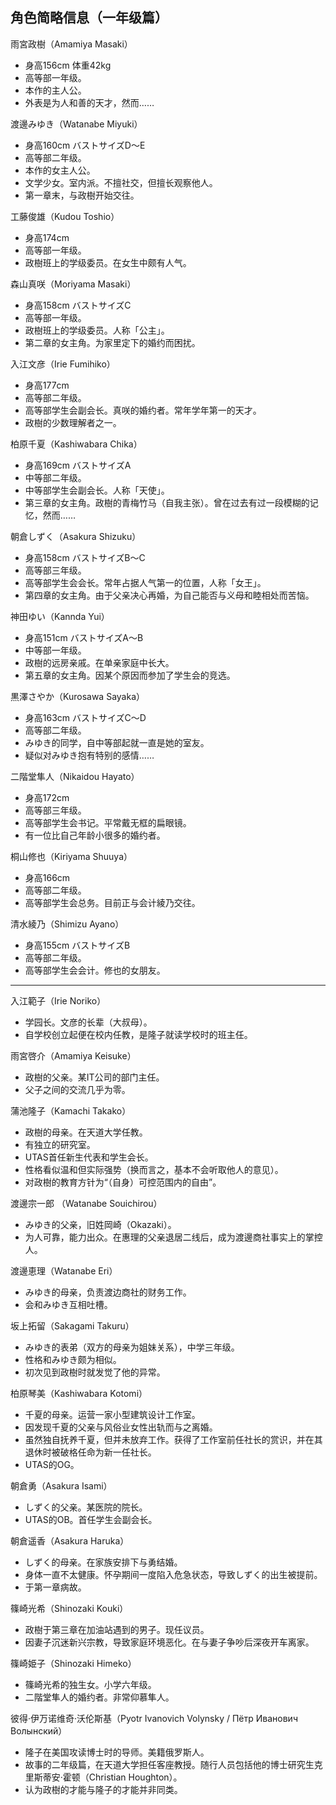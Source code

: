 ## 角色简略信息（一年级篇）

雨宮政樹（Amamiya Masaki）

* 身高156cm 体重42kg
* 高等部一年级。
* 本作的主人公。
* 外表是为人和善的天才，然而……

渡邊みゆき（Watanabe Miyuki）

* 身高160cm バストサイズD～E
* 高等部二年级。
* 本作的女主人公。
* 文学少女。室内派。不擅社交，但擅长观察他人。
* 第一章末，与政樹开始交往。

工藤俊雄（Kudou Toshio）

* 身高174cm
* 高等部一年级。
* 政樹班上的学级委员。在女生中颇有人气。

森山真咲（Moriyama Masaki）

* 身高158cm バストサイズC
* 高等部一年级。
* 政樹班上的学级委员。人称「公主」。
* 第二章的女主角。为家里定下的婚约而困扰。

入江文彦（Irie Fumihiko）

* 身高177cm
* 高等部二年级。
* 高等部学生会副会长。真咲的婚约者。常年学年第一的天才。
* 政樹的少数理解者之一。

柏原千夏（Kashiwabara Chika）

* 身高169cm バストサイズA
* 中等部二年级。
* 中等部学生会副会长。人称「天使」。
* 第三章的女主角。政樹的青梅竹马（自我主张）。曾在过去有过一段模糊的记忆，然而……

朝倉しずく（Asakura Shizuku）

* 身高158cm バストサイズB～C
* 高等部三年级。
* 高等部学生会会长。常年占据人气第一的位置，人称「女王」。
* 第四章的女主角。由于父亲决心再婚，为自己能否与义母和睦相处而苦恼。

神田ゆい（Kannda Yui）

* 身高151cm バストサイズA～B
* 中等部一年级。
* 政樹的远房亲戚。在单亲家庭中长大。
* 第五章的女主角。因某个原因而参加了学生会的竞选。

黒澤さやか（Kurosawa Sayaka）

* 身高163cm バストサイズC～D
* 高等部二年级。
* みゆき的同学，自中等部起就一直是她的室友。
* 疑似对みゆき抱有特别的感情……

二階堂隼人（Nikaidou Hayato）

* 身高172cm
* 高等部三年级。
* 高等部学生会书记。平常戴无框的扁眼镜。
* 有一位比自己年龄小很多的婚约者。

桐山修也（Kiriyama Shuuya）

* 身高166cm
* 高等部二年级。
* 高等部学生会总务。目前正与会计綾乃交往。

清水綾乃（Shimizu Ayano）

* 身高155cm バストサイズB
* 高等部二年级。
* 高等部学生会会计。修也的女朋友。

***

入江範子（Irie Noriko）

* 学园长。文彦的长辈（大叔母）。
* 自学校创立起便在校内任教，是隆子就读学校时的班主任。

雨宮啓介（Amamiya Keisuke）

* 政樹的父亲。某IT公司的部门主任。
* 父子之间的交流几乎为零。

蒲池隆子（Kamachi Takako）

* 政樹的母亲。在天道大学任教。
* 有独立的研究室。
* UTAS首任新生代表和学生会长。
* 性格看似温和但实际强势（换而言之，基本不会听取他人的意见）。
* 对政樹的教育方针为“（自身）可控范围内的自由”。

渡邊宗一郎 （Watanabe Souichirou）

* みゆき的父亲，旧姓岡崎（Okazaki）。
* 为人可靠，能力出众。在惠理的父亲退居二线后，成为渡邊商社事实上的掌控人。

渡邊恵理（Watanabe Eri）

* みゆき的母亲，负责渡边商社的财务工作。
* 会和みゆき互相吐槽。

坂上拓留（Sakagami Takuru）

* みゆき的表弟（双方的母亲为姐妹关系），中学三年级。
* 性格和みゆき颇为相似。
* 初次见到政樹时就发觉了他的异常。

柏原琴美（Kashiwabara Kotomi）

* 千夏的母亲。运营一家小型建筑设计工作室。
* 因发现千夏的父亲与风俗业女性出轨而与之离婚。
* 虽然独自抚养千夏，但并未放弃工作。获得了工作室前任社长的赏识，并在其退休时被破格任命为新一任社长。
* UTAS的OG。

朝倉勇（Asakura Isami）

* しずく的父亲。某医院的院长。
* UTAS的OB。首任学生会副会长。

朝倉遥香（Asakura Haruka）

* しずく的母亲。在家族安排下与勇结婚。
* 身体一直不太健康。怀孕期间一度陷入危急状态，导致しずく的出生被提前。
* 于第一章病故。

篠崎光希（Shinozaki Kouki）

* 政樹于第三章在加油站遇到的男子。现任议员。
* 因妻子沉迷新兴宗教，导致家庭环境恶化。在与妻子争吵后深夜开车离家。

篠崎姫子（Shinozaki Himeko）

* 篠崎光希的独生女。小学六年级。
* 二階堂隼人的婚约者。非常仰慕隼人。

彼得·伊万诺维奇·沃伦斯基（Pyotr Ivanovich Volynsky / Пётр Иванович Волынский）

* 隆子在美国攻读博士时的导师。美籍俄罗斯人。
* 故事的二年级篇，在天道大学担任客座教授。随行人员包括他的博士研究生克里斯蒂安·霍顿（Christian Houghton）。
* 认为政樹的才能与隆子的才能并非同类。
